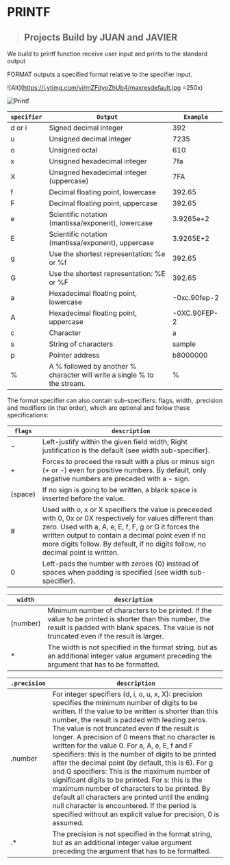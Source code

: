 # PRINTF

> ##  Projects Build by JUAN and JAVIER


We build to printf function receive user input and prints to the standard output


FORMAT outputs a specified format relative to the specifier input.

![Alt](https://i.ytimg.com/vi/mZFdyoZhUb4/maxresdefault.jpg =250x)

![Printf](https://upload.wikimedia.org/wikipedia/commons/thumb/2/2c/Printf.svg/700px-Printf.svg.png)



| `specifier`|	`Output` |	`Example` |
| --------- | --------- | --------- |
| d or i|	Signed decimal integer|	392 |
|u	|Unsigned decimal integer|	7235|
|o	|Unsigned octal|	610|
|x	|Unsigned hexadecimal integer|	7fa|
|X	|Unsigned hexadecimal integer (uppercase)|	7FA|
|f	|Decimal floating point, lowercase|	392.65|
|F	|Decimal floating point, uppercase|	392.65|
|e	|Scientific notation (mantissa/exponent), lowercase|	3.9265e+2|
|E	|Scientific notation (mantissa/exponent), uppercase|	3.9265E+2|
|g	|Use the shortest representation: %e or %f|	392.65|
|G	|Use the shortest representation: %E or %F|	392.65|
|a	|Hexadecimal floating point, lowercase|	-0xc.90fep-2|
|A	|Hexadecimal floating point, uppercase|	-0XC.90FEP-2|
|c	|Character|	a|
|s	|String of characters|	sample|
|p	|Pointer address|	b8000000|
|%	|A % followed by another % character will write a single % to the stream.|	%|

The format specifier can also contain sub-specifiers: flags, width, .precision and modifiers (in that order), which are optional and follow these specifications:

| `flags`|	`description`|
| -------- | ------------ |
| -	|Left-justify within the given field width; Right justification is the default (see width sub-specifier).|
| +	| Forces to preceed the result with a plus or minus sign (+ or -) even for positive numbers. By default, only negative numbers are preceded with a - sign.|
| (space)|	If no sign is going to be written, a blank space is inserted before the value.|
| #	|Used with o, x or X specifiers the value is preceeded with 0, 0x or 0X respectively for values different than zero. Used with a, A, e, E, f, F, g or G it forces the written output to contain a decimal point even if no more digits follow. By default, if no digits follow, no decimal point is written.|
|0	|Left-pads the number with zeroes (0) instead of spaces when padding is specified (see width sub-specifier).|

| `width` |	`description`|
| --------- | -------- |
| (number) |	Minimum number of characters to be printed. If the value to be printed is shorter than this number, the result is padded with blank spaces. The value is not truncated even if the result is larger.|
| *	|The width is not specified in the format string, but as an additional integer value argument preceding the argument that has to be formatted.|

| `.precision` | 	`description`|
| ------------ | ------------ |
| .number	| For integer specifiers (d, i, o, u, x, X): precision specifies the minimum number of digits to be written. If the value to be written is shorter than this number, the result is padded with leading zeros. The value is not truncated even if the result is longer. A precision of 0 means that no character is written for the value 0. For a, A, e, E, f and F specifiers: this is the number of digits to be printed after the decimal point (by default, this is 6). For g and G specifiers: This is the maximum number of significant digits to be printed. For s: this is the maximum number of characters to be printed. By default all characters are printed until the ending null character is encountered. If the period is specified without an explicit value for precision, 0 is assumed.|
| .*	|The precision is not specified in the format string, but as an additional integer value argument preceding the argument that has to be formatted.|
